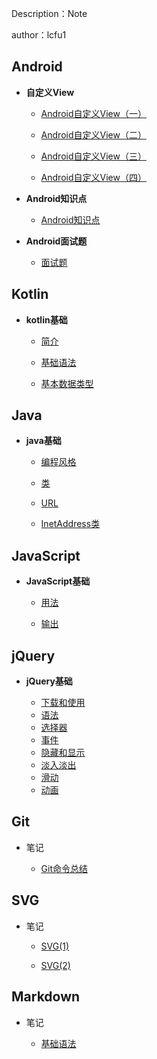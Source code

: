 Description：Note

author：lcfu1

## Android

- **自定义View**

  - [Android自定义View（一）](Android/CustomView/CustomView1.md)
  
  - [Android自定义View（二）](Android/CustomView/CustomView2.md)
  
  - [Android自定义View（三）](Android/CustomView/CustomView3.md)
  
  - [Android自定义View（四）](Android/CustomView/CustomView4.md)
  
- **Android知识点**

  - [Android知识点](Android/AndroidKnowledge.md)
  
- **Android面试题**

  - [面试题](Android/Interview/interview.md)

## Kotlin

- **kotlin基础**

  - [简介](Kotlin/Kotlin.md)
  
  - [基础语法](Kotlin/BasicGrammar.md)
  
  - [基本数据类型](Kotlin/PrimaryDataType.md)
  
## Java

- **java基础**

  - [编程风格](Java/CodingStyle.md)
  
  - [类](Java/class.md)
  
  - [URL](Java/URL.md)
  
  - [InetAddress类](Java/InetAddress.md)

## JavaScript

- **JavaScript基础**

  - [用法](JavaScript/use.md)
  
  - [输出](JavaScript/output.md)

## jQuery

- **jQuery基础**

  - [下载和使用](jQuery/download-and-use.md)
  - [语法](jQuery/syntax.md)
  - [选择器](jQuery/selector.md)
  - [事件](jQuery/event.md)
  - [隐藏和显示](jQuery/HideShow.md)
  - [淡入淡出](jQuery/fade.md)
  - [滑动](jQuery/slide.md)
  - [动画](jQuery/animate.md)

## Git

- 笔记

  - [Git命令总结](Git/git1.md)

## SVG

- 笔记

  - [SVG(1)](SVG/SVG1.md)

  - [SVG(2)](SVG/SVG2.md)

## Markdown

- 笔记

  - [基础语法](Markdown/markdown.md)